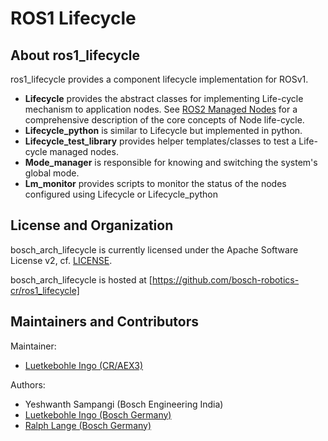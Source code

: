 # ROS1 Lifecycle

## <a name="about"/>About ros1_lifecycle

ros1_lifecycle provides a component lifecycle implementation for ROSv1.

* **Lifecycle** provides the abstract classes for implementing Life-cycle mechanism to application nodes.  See [ROS2 Managed Nodes](http://design.ros2.org/articles/node_lifecycle.html) for a comprehensive description of the core concepts of Node life-cycle.
* **Lifecycle_python** is similar to Lifecycle but implemented in python.
* **Lifecycle_test_library** provides helper templates/classes to test a Life-cycle managed nodes.
* **Mode_manager** is responsible for knowing and switching the system's global mode.
* **Lm_monitor** provides scripts to monitor the status of the nodes configured using Lifecycle or Lifecycle_python


## <a name="license"/>License and Organization

bosch\_arch\_lifecycle is currently licensed under the Apache Software License v2, cf. [LICENSE](LICENSE).

bosch\_arch\_lifecycle is hosted at [https://github.com/bosch-robotics-cr/ros1_lifecycle]


## <a name="maintainers"/>Maintainers and Contributors

Maintainer:

* [Luetkebohle Ingo (CR/AEX3)](https://github.com/iluetkeb)

Authors:

* Yeshwanth Sampangi (Bosch Engineering India)
* [Luetkebohle Ingo (Bosch Germany)](https://github.com/iluetkeb)
* [Ralph Lange (Bosch Germany)](https://github.com/ralph-lange)


